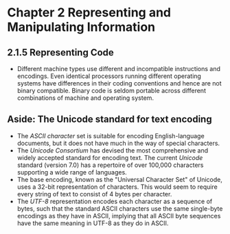 # Chapter 2 Representing and Manipulating Information

## 2.1.5 Representing Code
- Different machine types use different and incompatible instructions and encodings. Even identical processors running different operating systems have differences in their coding conventions and hence are not binary compatible. Binary code is seldom portable across different combinations of machine and operating system.

## Aside: The Unicode standard for text encoding
- The *ASCII character* set is suitable for encoding English-language documents, but it does not have much in the way of special characters.
- The *Unicode Consortium* has devised the most comprehensive and widely accepted standard for encoding text. The current *Unicode* standard (version 7.0) has a repertoire of over 100,000 characters supporting a wide range of languages.
- The base encoding, known as the "Universal Character Set" of Unicode, uses a 32-bit representation of characters. This would seem to require every string of text to consist of 4 bytes per character.
- The *UTF-8* representation encodes each character as a sequence of bytes, such that the standard ASCII characters use the same single-byte encodings as they have in ASCII, implying that all ASCII byte sequences have the same meaning in UTF-8 as they do in ASCII.